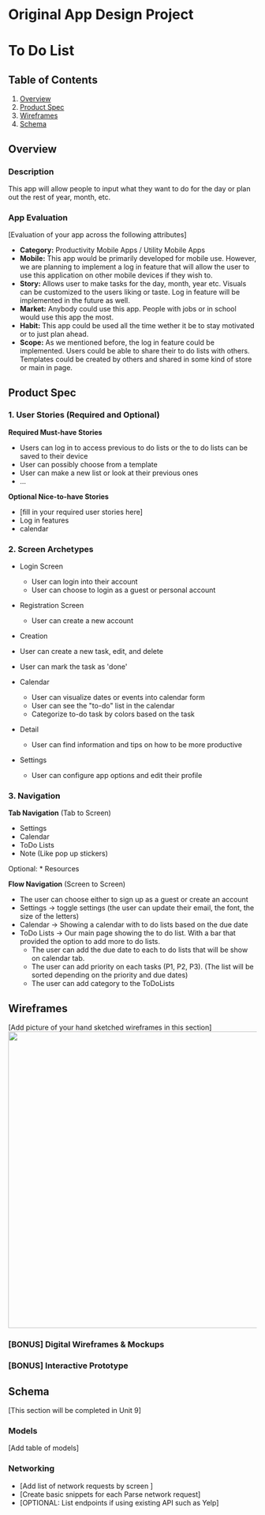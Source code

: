 Original App Design Project
===

# To Do List

## Table of Contents
1. [Overview](#Overview)
1. [Product Spec](#Product-Spec)
1. [Wireframes](#Wireframes)
2. [Schema](#Schema)

## Overview
### Description
This app will allow people to input what they want to do for the day or plan out the rest of year, month, etc.

### App Evaluation
[Evaluation of your app across the following attributes]
- **Category:** Productivity Mobile Apps / Utility Mobile Apps
- **Mobile:** This app would be primarily developed for mobile use. However, we are planning to implement a log in feature that will allow the user to use this application on other mobile devices if they wish to.
- **Story:** Allows user to make tasks for the day, month, year etc. Visuals can be customized to the users liking or taste. Log in feature will be implemented in the future as well.
- **Market:** Anybody could use this app. People with jobs or in school would use this app the most.
- **Habit:** This app could be used all the time wether it be to stay motivated or to just plan ahead. 
- **Scope:** As we mentioned before, the log in feature could be implemented. Users could be able to share their to do lists with others. Templates could be created by others and shared in some kind of store or main in page.

## Product Spec

### 1. User Stories (Required and Optional)

**Required Must-have Stories**

* Users can log in to access previous to do lists or the to do lists can be saved to their device
* User can possibly choose from a template
* User can make a new list or look at their previous ones
* ...

**Optional Nice-to-have Stories**

* [fill in your required user stories here]
* Log in features
* calendar

### 2. Screen Archetypes

* Login Screen
  * User can login into their account
  * User can choose to login as a guest or personal account

* Registration Screen
  * User can create a new account
  
* Creation 
 * User can create a new task, edit, and delete 
 * User can mark the task as 'done'
 
* Calendar 
  * User can visualize dates or events into calendar form
  * User can see the "to-do" list in the calendar 
  * Categorize to-do task by colors based on the task

* Detail 
  * User can find information and tips on how to be more productive

* Settings
  * User can configure app options and edit their profile

### 3. Navigation

**Tab Navigation** (Tab to Screen)

* Settings
* Calendar
* ToDo Lists
* Note (Like pop up stickers)

Optional:
	* Resources

**Flow Navigation** (Screen to Screen)

* The user can choose either to sign up as a guest or create an account
* Settings -> toggle settings (the user can update their email, the font, the size of the letters)
* Calendar -> Showing a calendar with to do lists based on the due date
* ToDo Lists -> Our main page showing the to do list. With a bar that provided the option to add more to do lists. 
	* The user can add the due date to each to do lists that will be show on calendar tab.
	* The user can add priority on each tasks (P1, P2, P3). (The list will be sorted depending on the priority and due dates)
	* The user can add category to the ToDoLists

## Wireframes
[Add picture of your hand sketched wireframes in this section]
<img src="YOUR_WIREFRAME_IMAGE_URL" width=600>

### [BONUS] Digital Wireframes & Mockups

### [BONUS] Interactive Prototype

## Schema 
[This section will be completed in Unit 9]
### Models
[Add table of models]
### Networking
- [Add list of network requests by screen ]
- [Create basic snippets for each Parse network request]
- [OPTIONAL: List endpoints if using existing API such as Yelp]
